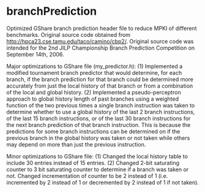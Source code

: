 # branchPrediction
Optimized GShare branch prediction header file to reduce MPKI of different benchmarks. Original source code obtained from http://hpca23.cse.tamu.edu/taco/camino/cbp2/. Original source code was intended for the 2nd JILP Championship Branch Prediction Competition on September 14th, 2006.

Major optimizations to GShare file (my_predictor.h):
  (1) Implemented a modified tournament branch predictor that would determine, for each branch, if the branch prediction for that branch could be determined more accurately from just the local history of that branch or from a combination of the local and global history.
  (2) Implemented a pseudo-perceptron approach to global history length of past branches using a weighted function of the two previous times a single branch instruction was taken to determine whether to use a global history of the last 2 branch instructions, of the last 15 branch instructions, or of the last 30 branch instructions for the next branch prediction of that branch instruction. This is because the predictions for some branch instructions can be determined on if the previous branch in the global history was taken or not taken while others may depend on more than just the previous instruction. 
  
Minor optimizations to GShare file:
  (1) Changed the local history table to include 30 entries instead of 15 entries.
  (2) Changed 2-bit saturating counter to 3 bit saturating counter to determine if a branch was taken or not. Changed incrementation of counter to be 2 instead of 1 (i.e. incremented by 2 instead of 1 or decremented by 2 instead of 1 if not taken).
